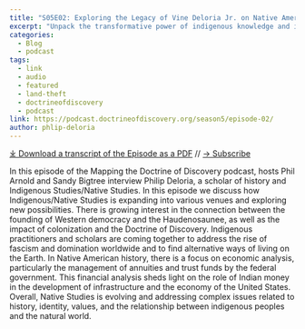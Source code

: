 ```yaml
---
title: "S05E02: Exploring the Legacy of Vine Deloria Jr. on Native American Thought with Philip Deloria"
excerpt: "Unpack the transformative power of indigenous knowledge and its impact on modern politics with Philip Deloria. From colonialism to Native sovereignty, this episode covers it all."
categories:
  - Blog
  - podcast
tags:
  - link
  - audio
  - featured
  - land-theft
  - doctrineofdiscovery
  - podcast
link: https://podcast.doctrineofdiscovery.org/season5/episode-02/
author: phlip-deloria
---
```

<div id="buzzsprout-player-15342841"></div><script src="https://www.buzzsprout.com/1926214/15342841-s05e02-exploring-the-legacy-of-vine-deloria-jr-on-native-american-thought-with-philip-deloria.js?container_id=buzzsprout-player-15342841&player=small" type="text/javascript" charset="utf-8"></script>

[⤓ Download a transcript of the Episode as a PDF](https://podcast.doctrineofdiscovery.org/assets/pdfs/S05E02-The-Legacy-Vine-Deloria-Jr-Native-American-Thought-Philip-Deloria.pdf) // [→ Subscribe](/subscribe/)

In this episode of the Mapping the Doctrine of Discovery podcast, hosts Phil Arnold and Sandy Bigtree interview Philip Deloria, a scholar of history and Indigenous Studies/Native Studies. In this episode we discuss how Indigenous/Native Studies is expanding into various venues and exploring new possibilities. There is growing interest in the connection between the founding of Western democracy and the Haudenosaunee, as well as the impact of colonization and the Doctrine of Discovery. Indigenous practitioners and scholars are coming together to address the rise of fascism and domination worldwide and to find alternative ways of living on the Earth. In Native American history, there is a focus on economic analysis, particularly the management of annuities and trust funds by the federal government. This financial analysis sheds light on the role of Indian money in the development of infrastructure and the economy of the United States. Overall, Native Studies is evolving and addressing complex issues related to history, identity, values, and the relationship between indigenous peoples and the natural world.